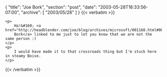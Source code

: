 {
  "title": "Joe Bork",
  "section": "post",
  "date": "2003-05-28T16:33:56-07:00",
  "archive": [
    "2003/05/28"
  ]
}
{{< verbatim >}}

    <p>
        Ha!&#160; <a href="http://headblender.com/joe/blog/archives/microsoft/001168.html#001168">Joe
        Bork</a> linked to me just to let you know that we are not the same person :)
    </p>
    <p>
        I would have made it to that crossroads thing but I'm stuck here in steamy Boise.
    </p>

{{< /verbatim >}}
